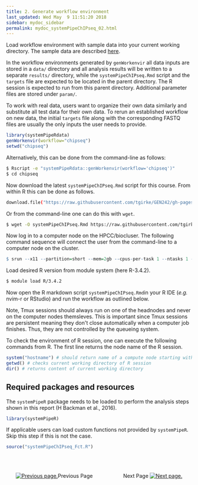 ```yaml
---
title: 2. Generate workflow environment
last_updated: Wed May  9 11:51:20 2018
sidebar: mydoc_sidebar
permalink: mydoc_systemPipeChIPseq_02.html
---
```


Load workflow environment with sample data into your current working
directory. The sample data are described [here](http://www.bioconductor.org/packages/devel/bioc/vignettes/systemPipeR/inst/doc/systemPipeR.html#load-sample-data-and-workflow-templates).

In the workflow environments generated by `genWorkenvir` all data inputs are stored in
a `data/` directory and all analysis results will be written to a separate
`results/` directory, while the `systemPipeChIPseq.Rmd` script and the `targets` file are expected to be located in
the parent directory. The R session is expected to run from this parent
directory. Additional parameter files are stored under `param/`.

To work with real data, users want to organize their own data similarly
and substitute all test data for their own data. To rerun an established
workflow on new data, the initial `targets` file along with the corresponding
FASTQ files are usually the only inputs the user needs to provide.



```r
library(systemPipeRdata)
genWorkenvir(workflow="chipseq")
setwd("chipseq")
```

Alternatively, this can be done from the command-line as follows:


```sh
$ Rscript -e "systemPipeRdata::genWorkenvir(workflow='chipseq')"
$ cd chipseq
```

Now download the latest `systemPipeChIPseq.Rmd` script for this course. From
within R this can be done as follows.


```sh
download.file("https://raw.githubusercontent.com/tgirke/GEN242/gh-pages/_vignettes/12_ChIPseqWorkflow/systemPipeChIPseq.Rmd", "systemPipeChIPseq.Rmd")
```

Or from the command-line one can do this with `wget`.

```sh
$ wget -O systemPipeChIPseq.Rmd https://raw.githubusercontent.com/tgirke/GEN242/gh-pages/_vignettes/12_ChIPseqWorkflow/systemPipeChIPseq.Rmd
```

Now log in to a computer node on the HPCC/biocluser. The following command sequence will connect the user from the command-line to a computer node on the cluster. 


```r
$ srun --x11 --partition=short --mem=2gb --cpus-per-task 1 --ntasks 1 --time 2:00:00 --pty bash -l
```

Load desired R version from module system (here R-3.4.2).


```sh
$ module load R/3.4.2
```

Now open the R markdown script `systemPipeChIPseq.Rmd`in your R IDE (_e.g._ nvim-r or RStudio) and 
run the workflow as outlined below. 

Note, Tmux sessions should always run on one of the headnodes and never on the computer nodes themsleves.
This is important since Tmux sessions are persistent meaning they don't close automatically when a computer 
job finishes. Thus, they are not controlled by the queueing system. 

To check the environment of R session, one can execute the following commands from R. The first line
returns the node name of the R session.


```r
system("hostname") # should return name of a compute node starting with i or c 
getwd() # checks current working directory of R session
dir() # returns content of current working directory
```

## Required packages and resources

The `systemPipeR` package needs to be loaded to perform the analysis steps shown in
this report (H Backman et al., 2016).


```r
library(systemPipeR)
```

If applicable users can load custom functions not provided by `systemPipeR`. Skip
this step if this is not the case.


```r
source("systemPipeChIPseq_Fct.R")
```

<br><br><center><a href="mydoc_systemPipeChIPseq_01.html"><img src="images/left_arrow.png" alt="Previous page."></a>Previous Page &nbsp; &nbsp; &nbsp; &nbsp; &nbsp; &nbsp; &nbsp; &nbsp; &nbsp; &nbsp; Next Page
<a href="mydoc_systemPipeChIPseq_03.html"><img src="images/right_arrow.png" alt="Next page."></a></center>
